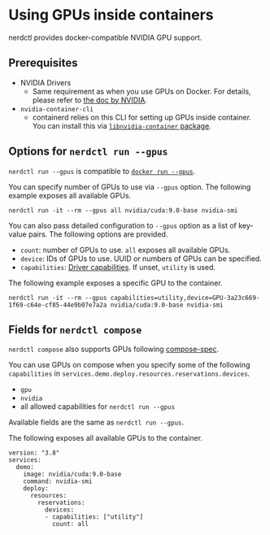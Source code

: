 # Using GPUs inside containers

nerdctl provides docker-compatible NVIDIA GPU support.

## Prerequisites

- NVIDIA Drivers
  - Same requirement as when you use GPUs on Docker. For details, please refer to [the doc by NVIDIA](https://docs.nvidia.com/datacenter/cloud-native/container-toolkit/install-guide.html#pre-requisites).
- `nvidia-container-cli`
  - containerd relies on this CLI for setting up GPUs inside container. You can install this via [`libnvidia-container` package](https://docs.nvidia.com/datacenter/cloud-native/container-toolkit/arch-overview.html#libnvidia-container).

## Options for `nerdctl run --gpus`

`nerdctl run --gpus` is compatible to [`docker run --gpus`](https://docs.docker.com/engine/reference/commandline/run/#access-an-nvidia-gpu).

You can specify number of GPUs to use via `--gpus` option.
The following example exposes all available GPUs.

```
nerdctl run -it --rm --gpus all nvidia/cuda:9.0-base nvidia-smi
```

You can also pass detailed configuration to `--gpus` option as a list of key-value pairs. The following options are provided.

- `count`: number of GPUs to use. `all` exposes all available GPUs.
- `device`: IDs of GPUs to use. UUID or numbers of GPUs can be specified.
- `capabilities`: [Driver capabilities](https://docs.nvidia.com/datacenter/cloud-native/container-toolkit/user-guide.html#driver-capabilities). If unset, `utility` is used.

The following example exposes a specific GPU to the container.

```
nerdctl run -it --rm --gpus capabilities=utility,device=GPU-3a23c669-1f69-c64e-cf85-44e9b07e7a2a nvidia/cuda:9.0-base nvidia-smi
```

## Fields for `nerdctl compose`

`nerdctl compose` also supports GPUs following [compose-spec](https://github.com/compose-spec/compose-spec/blob/master/deploy.md#devices).

You can use GPUs on compose when you specify some of the following `capabilities` in `services.demo.deploy.resources.reservations.devices`.

- `gpu`
- `nvidia`
- all allowed capabilities for `nerdctl run --gpus`

Available fields are the same as `nerdctl run --gpus`.

The following exposes all available GPUs to the container.

```
version: "3.8"
services:
  demo:
    image: nvidia/cuda:9.0-base
    command: nvidia-smi
    deploy:
      resources:
        reservations:
          devices:
          - capabilities: ["utility"]
            count: all
```
